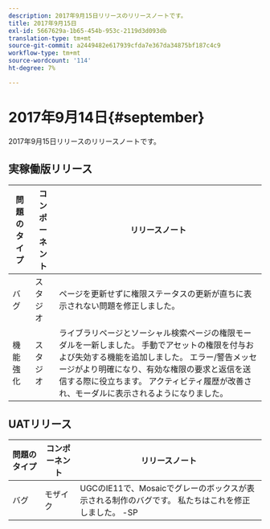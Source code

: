 ```yaml
---
description: 2017年9月15日リリースのリリースノートです。
title: 2017年9月15日
exl-id: 5667629a-1b65-454b-953c-2119d3d093db
translation-type: tm+mt
source-git-commit: a2449482e617939cfda7e367da34875bf187c4c9
workflow-type: tm+mt
source-wordcount: '114'
ht-degree: 7%

---
```


# 2017年9月14日{#september}

2017年9月15日リリースのリリースノートです。

## 実稼働版リリース

| **問題のタイプ** | **コンポーネント** | **リリースノート** |
|---|---|---|
| バグ | スタジオ | ページを更新せずに権限ステータスの更新が直ちに表示されない問題を修正しました。 |
| 機能強化 | スタジオ | ライブラリページとソーシャル検索ページの権限モーダルを一新しました。 手動でアセットの権限を付与および失効する機能を追加しました。 エラー/警告メッセージがより明確になり、有効な権限の要求と返信を送信する際に役立ちます。 アクティビティ履歴が改善され、モーダルに表示されるようになりました。 |

## UATリリース

| **問題のタイプ** | **コンポーネント** | **リリースノート** |
|---|---|---|
| バグ | モザイク | UGCのIE11で、Mosaicでグレーのボックスが表示される制作のバグです。 私たちはこれを修正しました。 -SP |

